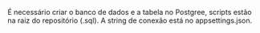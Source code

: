 É necessário criar o banco de dados e a tabela no Postgree, scripts estão na raiz do repositório (.sql).
A string de conexão está no appsettings.json.
